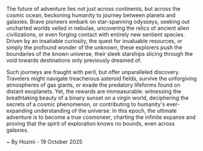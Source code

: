 
The future of adventure lies not just across continents, but across the cosmic ocean, beckoning humanity to journey between planets and galaxies. Brave pioneers embark on star-spanning odysseys, seeking out uncharted worlds veiled in nebulae, uncovering the relics of ancient alien civilizations, or even forging contact with entirely new sentient species. Driven by an insatiable curiosity, the quest for invaluable resources, or simply the profound wonder of the unknown, these explorers push the boundaries of the known universe, their sleek starships slicing through the void towards destinations only previously dreamed of.

Such journeys are fraught with peril, but offer unparalleled discovery. Travelers might navigate treacherous asteroid fields, survive the unforgiving atmospheres of gas giants, or evade the predatory lifeforms found on distant exoplanets. Yet, the rewards are immeasurable: witnessing the breathtaking beauty of a binary sunset on a virgin world, deciphering the secrets of a cosmic phenomenon, or contributing to humanity's ever-expanding understanding of the universe. In this epoch, the ultimate adventure is to become a true cosmoneer, charting the infinite expanse and proving that the spirit of exploration knows no bounds, even across galaxies.

~ By Hozmi - 19 October 2025

